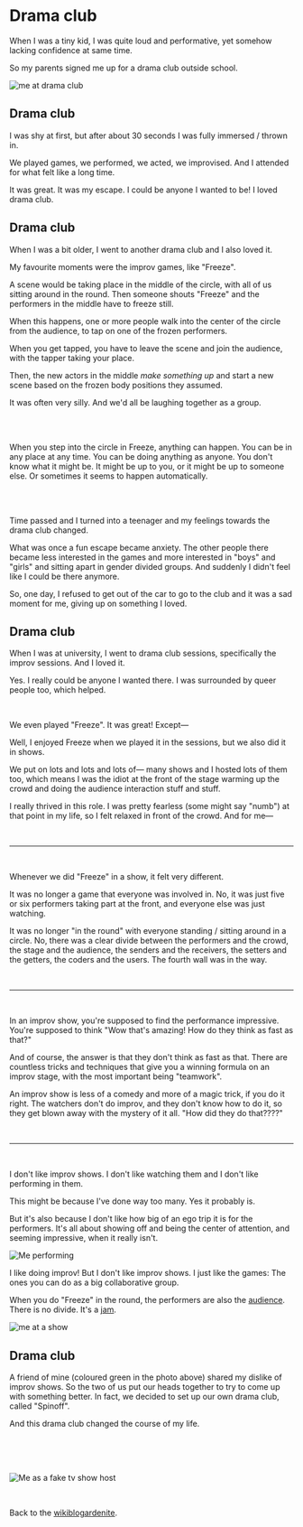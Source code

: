 # Drama club

When I was a tiny kid, I was quite loud and performative, yet somehow lacking confidence at same time. 

So my parents signed me up for a drama club outside school.

![me at drama club](grady.png)

## Drama club 

I was shy at first, but after about 30 seconds I was fully immersed / thrown in. 

We played games, we performed, we acted, we improvised. And I attended for what felt like a long time.

It was great. It was my escape. I could be anyone I wanted to be! I loved drama club.

## Drama club

When I was a bit older, I went to another drama club and I also loved it. 

My favourite moments were the improv games, like "Freeze".

A scene would be taking place in the middle of the circle, with all of us sitting around in the round. Then someone shouts "Freeze" and the performers in the middle have to freeze still.

When this happens, one or more people walk into the center of the circle from the audience, to tap on one of the frozen performers. 

When you get tapped, you have to leave the scene and join the audience, with the tapper taking your place.

Then, the new actors in the middle *make something up* and start a new scene based on the frozen body positions they assumed.

It was often very silly. And we'd all be laughing together as a group.

<br>

<br>

When you step into the circle in Freeze, anything can happen. You can be in any place at any time. You can be doing anything as anyone. You don't know what it might be. It might be up to you, or it might be up to someone else. Or sometimes it seems to happen automatically.

<br>

<br>

Time passed and I turned into a teenager and my feelings towards the drama club changed.

What was once a fun escape became anxiety. The other people there became less interested in the games and more interested in "boys" and "girls" and sitting apart in gender divided groups. And suddenly I didn't feel like I could be there anymore. 

So, one day, I refused to get out of the car to go to the club and it was a sad moment for me, giving up on something I loved.

## Drama club

When I was at university, I went to drama club sessions, specifically the improv sessions. And I loved it.

Yes. I really could be anyone I wanted there. I was surrounded by queer people too, which helped.

<br>

We even played "Freeze". It was great! Except—

Well, I enjoyed Freeze when we played it in the sessions, but we also did it in shows.

We put on lots and lots and lots of— many shows and I hosted lots of them too, which means I was the idiot at the front of the stage warming up the crowd and doing the audience interaction stuff and stuff.

I really thrived in this role. I was pretty fearless (some might say "numb") at that point in my life, so I felt relaxed in front of the crowd. And for me—

<br>

<hr>

<br>

Whenever we did "Freeze" in a show, it felt very different. 

It was no longer a game that everyone was involved in. No, it was just five or six performers taking part at the front, and everyone else was just watching.

It was no longer "in the round" with everyone standing / sitting around in a circle. No, there was a clear divide between the performers and the crowd, the stage and the audience, the senders and the receivers, the setters and the getters, the coders and the users. The fourth wall was in the way.

<br>

<hr>

<br>

In an improv show, you're supposed to find the performance impressive. You're supposed to think "Wow that's amazing! How do they think as fast as that?"

And of course, the answer is that they don't think as fast as that. There are countless tricks and techniques that give you a winning formula on an improv stage, with the most important being "teamwork". 

An improv show is less of a comedy and more of a magic trick, if you do it right. The watchers don't do improv, and they don't know how to do it, so they get blown away with the mystery of it all. "How did they do that????"



<br>

<hr>

<br>

I don't like improv shows. I don't like watching them and I don't like performing in them. 

This might be because I've done way too many. Yes it probably is. 

But it's also because I don't like how big of an ego trip it is for the performers. It's all about showing off and being the center of attention, and seeming impressive, when it really isn't.

![Me performing](players.jpg)

I like doing improv! But I don't like improv shows. I just like the games: The ones you can do as a big collaborative group. 

When you do "Freeze" in the round, the performers are also the [audience](https://algorithmicpattern.org/2024/03/25/the-meaning-of-live-from-art-without-audience-to-programs-without-users/). There is no divide. It's a [jam](https://pastagang.cc/paper).

![me at a show](show.jpeg)

## Drama club

A friend of mine (coloured green in the photo above) shared my dislike of improv shows. So the two of us put our heads together to try to come up with something better. In fact, we decided to set up our own drama club, called "Spinoff".

And this drama club changed the course of my life.

<br>

<br>

<br>

![Me as a fake tv show host](kenny.jpg)

<br>

Back to the [wikiblogardenite](/wikiblogardenite).


